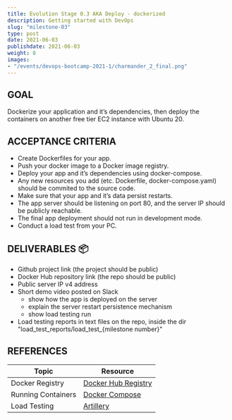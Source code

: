 ```yaml
---
title: Evolution Stage 0.3 AKA Deploy - dockerized
description: Getting started with DevOps
slug: "milestone-03"
type: post
date: 2021-06-03
publishdate: 2021-06-03
weight: 8
images:
- "/events/devops-bootcamp-2021-1/charmander_2_final.png"
---
```



## GOAL
Dockerize your application and it’s dependencies, then deploy the containers on another free tier EC2 instance with Ubuntu 20.

## ACCEPTANCE CRITERIA
+ Create Dockerfiles for your app.
+ Push your docker image to a Docker image registry.
+ Deploy your app and it’s dependencies using docker-compose.
+ Any new resources you add (etc. Dockerfile, docker-compose.yaml) should be commited to the source code.
+ Make sure that your app and it’s data persist restarts.
+ The app server should be listening on port 80, and the server IP should be publicly reachable.
+ The final app deployment should not run in development mode.
+ Conduct a load test from your PC.

## DELIVERABLES 📦
+ Github project link (the project should be public)
+ Docker Hub repository link (the repo should be public)
+ Public server IP v4 address
+ Short demo video posted on Slack
    + show how the app is deployed on the server
    + explain the server restart persistence mechanism
    + show load testing run
+ Load testing reports in text files on the repo, inside the dir "load_test_reports/load_test_{milestone number}"


## REFERENCES
| Topic |  Resource  |
| ----- | ---------- |
|Docker Registry|[Docker Hub Registry](https://docs.docker.com/docker-hub/repos/)|
|Running Containers|[Docker Compose](https://docs.docker.com/compose/)|
|Load Testing|[Artillery](https://github.com/artilleryio/artillery)|
